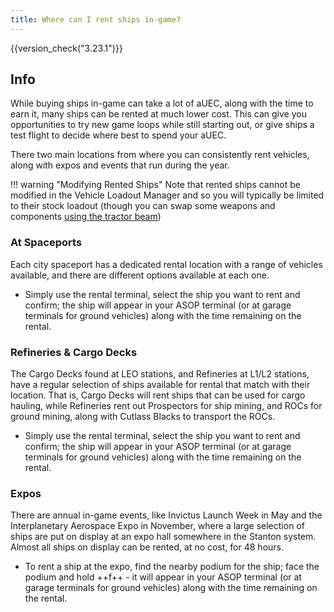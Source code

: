 ```yaml
---
title: Where can I rent ships in-game?
---
```


{{version_check("3.23.1")}}

## Info

While buying ships in-game can take a lot of aUEC, along with the time to earn
it, many ships can be rented at much lower cost. This can give you opportunities
to try new game loops while still starting out, or give ships a test flight to
decide where best to spend your aUEC.

There two main locations from where you can consistently rent vehicles, along
with expos and events that run during the year.

!!! warning "Modifying Rented Ships"
    Note that rented ships cannot be modified in the Vehicle Loadout Manager
    and so you will typically be limited to their stock loadout (though you
    can swap some weapons and components
    [using the tractor beam](./components/swap-components.md#using-a-tractor-beam))

### At Spaceports

Each city spaceport has a dedicated rental location with a range of vehicles
available, and there are different options available at each one.

- Simply use the rental terminal, select the ship you want to rent and confirm;
the ship will appear in your ASOP terminal (or at garage terminals for ground
vehicles) along with the time remaining on the rental.

### Refineries & Cargo Decks

The Cargo Decks found at LEO stations, and Refineries at L1/L2 stations, have
a regular selection of ships available for rental that match with their
location. That is, Cargo Decks will rent ships that can be used for cargo
hauling, while Refineries rent out Prospectors for ship mining, and ROCs for
ground mining, along with Cutlass Blacks to transport the ROCs.

- Simply use the rental terminal, select the ship you want to rent and confirm;
the ship will appear in your ASOP terminal (or at garage terminals for ground
vehicles) along with the time remaining on the rental.

### Expos

There are annual in-game events, like Invictus Launch Week in May and the
Interplanetary Aerospace Expo in November, where a large selection of ships are
put on display at an expo hall somewhere in the Stanton system. Almost all ships
on display can be rented, at no cost, for 48 hours.

- To rent a ship at the expo, find the nearby podium for the ship; face the
podium and hold ++f++ - it will appear in your ASOP terminal (or at garage
terminals for ground vehicles) along with the time remaining on the rental.
